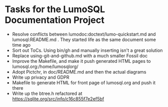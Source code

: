 <!-- Copyright 2020 The LumoSQL Authors, see LICENSES/CC-BY-SA-4.0 -->

<!-- SPDX-License-Identifier: CC-BY-SA-4.0 -->
<!-- SPDX-FileCopyrightText: 2020 The LumoSQL Authors -->
<!-- SPDX-ArtifactOfProjectName: LumoSQL -->
<!-- SPDX-FileType: Documentation -->
<!-- SPDX-FileComment: Original by Dan Shearer, 2020 -->

# Tasks for the LumoSQL Documentation Project

* Resolve conflicts between lumodoc:doctext/lumo-quickstart.md and lumosql:README.md . They
  started life as the same document some time ago
* Sort out ToCs. Using bin/gh and manually inserting isn't a great solution
* Replace using-git-and-github.md with a much smaller Fossil doc
* Improve the Makefile, and make it push generated HTML pages to lumosql.org:/home/lumosqlorg/
* Adopt Pictchr, in doc/README.md and then the actual diagrams
* Write up privacy and GDPR
* Makefile to generate HTML for front page of lumosql.org and push it there
* Write up the btree.h refactored at https://sqlite.org/src/info/c16c855f7e2ef5bf
